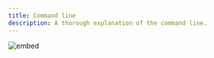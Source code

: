 ```yaml
---
title: Command line
description: A thorough explanation of the command line.
---
```


![embed](https://www.youtube.com/embed/BnJ013X02b8)
